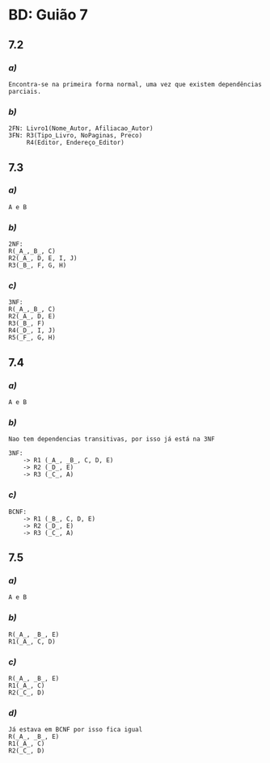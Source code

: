 # BD: Guião 7


## ​7.2 
 
### *a)*

```
Encontra-se na primeira forma normal, uma vez que existem dependências parciais. 
```

### *b)* 

```
2FN: Livro1(Nome_Autor, Afiliacao_Autor)
3FN: R3(Tipo_Livro, NoPaginas, Preco)
     R4(Editor, Endereço_Editor)
```




## ​7.3
 
### *a)*

```
A e B
```


### *b)* 

```
2NF:
R(_A_,_B_, C)
R2(_A_, D, E, I, J)
R3(_B_, F, G, H)
```


### *c)* 

```
3NF:
R(_A_,_B_, C)
R2(_A_, D, E)
R3(_B_, F)
R4(_D_, I, J)
R5(_F_, G, H)
```


## ​7.4
 
### *a)*

```
A e B
```


### *b)* 

```
Nao tem dependencias transitivas, por isso já está na 3NF

3NF:
    -> R1 (_A_, _B_, C, D, E)
    -> R2 (_D_, E)
    -> R3 (_C_, A)

```


### *c)* 

```
BCNF:
    -> R1 (_B_, C, D, E)
    -> R2 (_D_, E)
    -> R3 (_C_, A)

```



## ​7.5
 
### *a)*

```
A e B
```

### *b)* 

```
R(_A_, _B_, E)
R1(_A_, C, D)
```


### *c)* 

```
R(_A_, _B_, E)
R1(_A_, C)
R2(_C_, D)

```

### *d)* 

```
Já estava em BCNF por isso fica igual
R(_A_, _B_, E)
R1(_A_, C)
R2(_C_, D)
```
